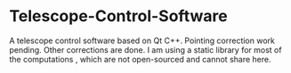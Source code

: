 # Telescope-Control-Software
 
A telescope control software based on Qt C++. Pointing correction work pending. Other corrections are done.
I am using a static library for most  of the computations , which are not open-sourced and cannot share here.
